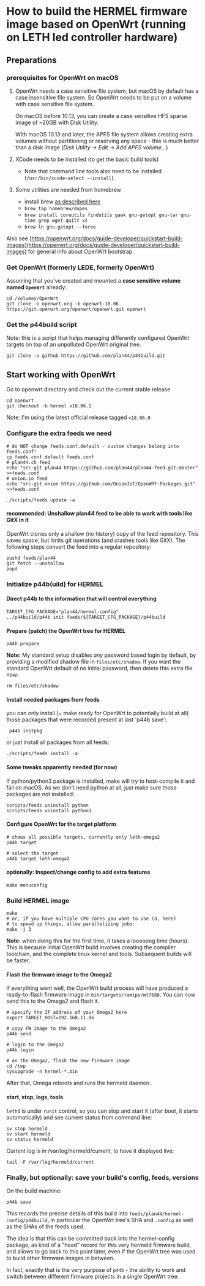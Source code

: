 # How to build the HERMEL firmware image based on OpenWrt (running on LETH led controller hardware)

## Preparations

### prerequisites for OpenWrt on macOS

1. OpenWrt needs a case sensitive file system, but macOS by default has a case insensitive file system. So OpenWrt needs to be put on a volume with case sensitive file system.

   On macOS before 10.13, you can create a case sensitive HFS sparse image of ~20GB with Disk Utility.

   With macOS 10.13 and later, the APFS file system allows creating extra volumes without partitioning or reserving any space - this is much better than a disk image (*Disk Utility -> Edit -> Add APFS volume...*)

2. XCode needs to be installed (to get the basic build tools)
   - Note that command line tools also need to be installed (`/usr/bin/xcode-select --install`).


3. Some utilities are needed from homebrew
   - install brew [as described here](https://brew.sh)
   - `brew tap homebrew/dupes`
   - `brew install coreutils findutils gawk gnu-getopt gnu-tar gnu-time grep wget quilt xz`
   - `brew ln gnu-getopt --force`

Also see [https://openwrt.org/docs/guide-developer/quickstart-build-images](https://openwrt.org/docs/guide-developer/quickstart-build-images) for general info about OpenWrt bootstrap.

### Get OpenWrt (formerly LEDE, formerly OpenWrt)

Assuming that you've created and mounted a **case sensitive volume named `OpenWrt`** already:

    cd /Volumes/OpenWrt
    git clone -o openwrt.org -b openwrt-18.06 https://git.openwrt.org/openwrt/openwrt.git openwrt

### Get the p44build script

Note: this is a script that helps managing differently configured OpenWrt targets on top of an unpolluted OpenWrt original tree.

    git clone -o github https://github.com/plan44/p44build.git

## Start working with OpenWrt

Go to openwrt directory and check out the current stable release

    cd openwrt
    git checkout -b hermel v18.06.1

Note: I'm using the latest official release tagged `v18.06.0`

### Configure the extra feeds we need

    # do NOT change feeds.conf.default - custom changes belong into feeds.conf!
    cp feeds.conf.default feeds.conf
    # plan44.ch feed
    echo "src-git plan44 https://github.com/plan44/plan44-feed.git;master" >>feeds.conf
    # onion.io feed
    echo "src-git onion https://github.com/OnionIoT/OpenWRT-Packages.git" >>feeds.conf

    ./scripts/feeds update -a

#### recommended: Unshallow plan44 feed to be able to work with tools like GitX in it

OpenWrt clones only a shallow (no history) copy of the feed repository. This saves space, but limits git operations (and crashes tools like GitX). The following steps convert the feed into a regular repository:

    pushd feeds/plan44
    git fetch --unshallow
    popd

### Initialize p44b(uild) for HERMEL

#### Direct p44b to the information that will control everything

    TARGET_CFG_PACKAGE="plan44/hermel-config"
    ../p44build/p44b init feeds/${TARGET_CFG_PACKAGE}/p44build

#### Prepare (patch) the OpenWrt tree for HERMEL

    p44b prepare

**Note:** My standard setup disables *any* password based login by default, by providing a modified shadow file in `files/etc/shadow`. If you want the standard OpenWrt default of no initial password, then delete this extra file now:

    rm files/etc/shadow

#### Install needed packages from feeds

you can only install (= make ready for OpenWrt to potentially build at all)
those packages that were recorded present at last 'p44b save':

     p44b instpkg

or just install all packages from all feeds:

    ./scripts/feeds install -a

#### Some tweaks apparently needed (for now)

If python/python3 package is installed, make will try to host-compile it and fail on macOS. As we don't need python at all, just make sure those packages are not installed:

    scripts/feeds uninstall python
    scripts/feeds uninstall python3

#### Configure OpenWrt for the target platform

    # shows all possible targets, currently only leth-omega2
    p44b target

    # select the target
    p44b target leth-omega2

#### optionally: Inspect/change config to add extra features

    make menuconfig

### Build HERMEL image

    make
    # or, if you have multiple CPU cores you want to use (3, here)
    # to speed up things, allow parallelizing jobs:
    make -j 3

**Note:** when doing this for the first time, it takes a looooong time (hours). This is because initial OpenWrt build involves creating the compiler toolchain, and the complete linux kernel and tools. Subsequent builds will be faster.


#### Flash the firmware image to the Omega2

If everything went well, the OpenWrt build process will have produced a ready-to-flash firmware image in `bin/targets/ramips/mt7688`. You can now send this to the Omega2 and flash it.

    # specify the IP address of your Omega2 here
    export TARGET_HOST=192.168.11.86

    # copy FW image to the Omega2
    p44b send

    # login to the Omega2
    p44b login

    # on the Omega2, flash the new firmware image
    cd /tmp
    sysupgrade -n hermel-*.bin


After that, Omega reboots and runs the hermeld daemon.

#### start, stop, logs, tools

`lethd` is under `runit` control, so you can stop and start it (after boot, it starts automatically) and see current status from command line:

    sv stop hermeld
    sv start hermeld
    sv status hermeld

Current log is in /var/log/hermeld/current, to have it displayed live:

    tail -F /var/log/hermeld/current


### Finally, but optionally: save your build's config, feeds, versions

On the build machine:

    p44b save

This records the precise details of this build into `feeds/plan44/hermel-config/p44build`, in particular the OpenWrt tree's SHA and `.config` as well as the SHAs of the feeds used.

The idea is that this can be committed back into the hermel-config package, as kind of a "head" record for this very hermeld firmware build, and allows to go back to this point later, even if the OpenWrt tree was used to build other firmware images in between.

In fact, exactly that is the very purpose of `p44b` - the ability to work and switch between different firmware projects in a single OpenWrt tree.

